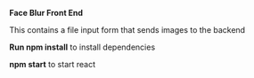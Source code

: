 **Face Blur Front End**

This contains a file input form that sends images to the backend


**Run npm install** to install dependencies


**npm start** to start react